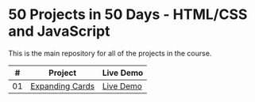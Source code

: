 # 50 Projects in 50 Days - HTML/CSS and JavaScript

This is the main repository for all of the projects in the course.

|  #  | Project                                                                                                                     | Live Demo                                                                         |
| :-: | --------------------------------------------------------------------------------------------------------------------------- | --------------------------------------------------------------------------------- |
| 01  | [Expanding Cards](https://github.com/ashishkumar47/50projects50days/tree/main/Expanding%20Cards)                             | [Live Demo](https://ashishkumar47.github.io/50projects50days/Expanding%20Cards/)
